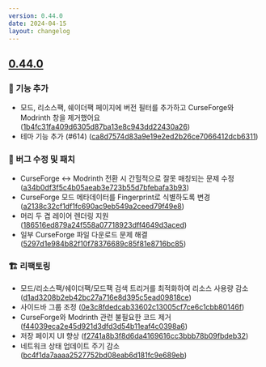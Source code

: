 ```yaml
---
version: 0.44.0
date: 2024-04-15
layout: changelog
---
```

## [0.44.0](#0.44.0)

### 🚀 기능 추가

- 모드, 리소스팩, 쉐이더팩 페이지에 버전 필터를 추가하고 CurseForge와 Modrinth 창을 제거했어요 ([1b4fc31fa409d6305d87ba13e8c943dd22430a26](https://github.com/Voxelum/x-minecraft-launcher/commit/1b4fc31fa409d6305d87ba13e8c943dd22430a26))
- 테마 기능 추가 (#614) ([ca8d7574d83a9e19e2ed2b26ce7066412dcb6311](https://github.com/Voxelum/x-minecraft-launcher/commit/ca8d7574d83a9e19e2ed2b26ce7066412dcb6311))

### 🐛 버그 수정 및 패치

- CurseForge ↔ Modrinth 전환 시 간헐적으로 잘못 매칭되는 문제 수정 ([a34b0df3f5c4b05aeab3e723b55d7bfebafa3b93](https://github.com/Voxelum/x-minecraft-launcher/commit/a34b0df3f5c4b05aeab3e723b55d7bfebafa3b93))
- CurseForge 모드 메타데이터를 Fingerprint로 식별하도록 변경 ([a2138c32cf1df1fc690ac9eb549a2ceed79f49e8](https://github.com/Voxelum/x-minecraft-launcher/commit/a2138c32cf1df1fc690ac9eb549a2ceed79f49e8))
- 머리 두 겹 레이어 렌더링 지원 ([186516ed879a24f558a07718923dff4649d3aced](https://github.com/Voxelum/x-minecraft-launcher/commit/186516ed879a24f558a07718923dff4649d3aced))
- 일부 CurseForge 파일 다운로드 문제 해결 ([5297d1e984b82f10f78376689c85f81e8716bc85](https://github.com/Voxelum/x-minecraft-launcher/commit/5297d1e984b82f10f78376689c85f81e8716bc85))

### 🏗️ 리팩토링

- 모드/리소스팩/쉐이더팩/모드팩 검색 트리거를 최적화하여 리소스 사용량 감소 ([d1ad3208b2eb42bc27a716e8d395c5ead09818ce](https://github.com/Voxelum/x-minecraft-launcher/commit/d1ad3208b2eb42bc27a716e8d395c5ead09818ce))
- 사이드바 그룹 조정 ([0e3c8fdedcab33602c13005cf7ce6c1cbb80146f](https://github.com/Voxelum/x-minecraft-launcher/commit/0e3c8fdedcab33602c13005cf7ce6c1cbb80146f))
- CurseForge와 Modrinth 관련 불필요한 코드 제거 ([f44039eca2e45d921d3dfd3d54b11eaf4c0398a6](https://github.com/Voxelum/x-minecraft-launcher/commit/f44039eca2e45d921d3dfd3d54b11eaf4c0398a6))
- 저장 페이지 UI 향상 ([f2741a8b3f8d6da4169616cc3bbb78b09fbdeb32](https://github.com/Voxelum/x-minecraft-launcher/commit/f2741a8b3f8d6da4169616cc3bbb78b09fbdeb32))
- 네트워크 상태 업데이트 주기 감소 ([bc4f1da7aaaa2527752bd08eab6d181fc9e689eb](https://github.com/Voxelum/x-minecraft-launcher/commit/bc4f1da7aaaa2527752bd08eab6d181fc9e689eb))


